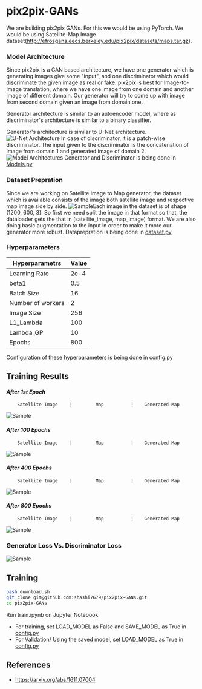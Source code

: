 # pix2pix-GANs

We are building pix2pix GANs. For this we would be using PyTorch.
We would be using Satellite-Map Image dataset(http://efrosgans.eecs.berkeley.edu/pix2pix/datasets/maps.tar.gz).

### Model Architecture
Since pix2pix is a GAN based architecture, we have one generator which is generating images give some "input", and one discriminator which would discriminate the given image as real or fake. 
pix2pix is best for Image-to-Image translation, where we have one image from one domain and another image of different domain. Our generator will try to come up with  image from second domain given an image from domain one.

Generator architecture is similar to an autoencoder model, where as discriminator's architecture is similar to a binary classifier.  
 
 Generator's architecture is similar to U-Net architecture.
 ![U-Net Architecture](https://lmb.informatik.uni-freiburg.de/people/ronneber/u-net/u-net-architecture.png) 
In case of discriminator, it is a patch-wise discriminator. The input given to the discriminator is the concatenation  of Image from domain 1 and generated image of domain 2. 
![Model Architectures](https://www.researchgate.net/publication/350987193/figure/fig3/AS:1014485737279490@1618883656591/The-architecture-of-the-generator-and-discriminator-networks-used-in-the-proposed-Pix2Pix.png)
Generator and Discriminator is being done in [Models.py](https://github.com/shashi7679/pix2pix-GANs/blob/main/Models.py)

### Dataset Prepration
Since we are working on Satellite Image to Map generator, the dataset which is available consists of the image both satellite image and respective map image side by side. 
![Sample](https://drive.google.com/uc?export=view&id=1MMEnfkzb-b4oE_gwdeccpxzkGQhPfVl1)Each image in the dataset is of shape (1200, 600, 3). So first we need split the image in that format so that, the dataloader gets the that in (satellite_image, map_image) format. We are also doing basic augmentation to the input in order to make it more our generator more robust.
Dataprepration is being done in [dataset.py](https://github.com/shashi7679/pix2pix-GANs/blob/main/dataset.py)

### Hyperparameters
|  Hyperparametrs  | Value  |
|--|--|
|  Learning Rate|2e-4  |
| beta1| 0.5|
|Batch Size | 16|
|Number of workers | 2|
| Image Size| 256|
| L1_Lambda| 100|
| Lambda_GP| 10|
| Epochs| 800|

Configuration of these hyperparameters is being done in [config.py](https://github.com/shashi7679/pix2pix-GANs/blob/main/config.py)

## Training Results
#### _After 1st Epoch_
        Satellite Image    |         Map          |    Generated Map
![Sample](https://drive.google.com/uc?export=view&id=1bQ6xXN8jEWb14BpKjWBrnWInbyrJLxPi)
#### _After 100 Epochs_
        Satellite Image    |         Map          |    Generated Map
![Sample](https://drive.google.com/uc?export=view&id=1QNGRz16127euLiQ_BxcA_F9xPLu2mQZY)

#### _After 400 Epochs_
        Satellite Image    |         Map          |    Generated Map
![Sample](https://drive.google.com/uc?export=view&id=1bddfataLUOTYyH7E1iq6B-XY255lnQ_O)

#### _After 800 Epochs_
        Satellite Image    |         Map          |    Generated Map
![Sample](https://drive.google.com/uc?export=view&id=16GbzMbWrOFfP3kO4h9wPvBnpHxaPlNsU)
### Generator Loss Vs. Discriminator Loss
![Sample](https://drive.google.com/uc?export=view&id=19FnwwJN1gtnCK2Y6XlhAH_YGvUB7rmJB)
## Training
```sh
bash download.sh
git clone git@github.com:shashi7679/pix2pix-GANs.git
cd pix2pix-GANs
```
Run train.ipynb on Jupyter Notebook
- For training, set LOAD_MODEL as False and SAVE_MODEL as True in [config.py](https://github.com/shashi7679/pix2pix-GANs/blob/main/config.py)
- For Validation/ Using the saved model, set LOAD_MODEL as True in [config.py](https://github.com/shashi7679/pix2pix-GANs/blob/main/config.py)


## References
- https://arxiv.org/abs/1611.07004

